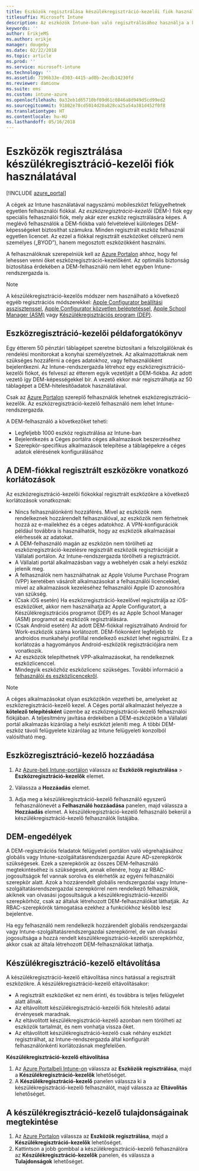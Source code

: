 ```yaml
---
title: Eszközök regisztrálása készülékregisztráció-kezelői fiók használatával
titlesuffix: Microsoft Intune
description: Az eszközök Intune-ban való regisztrálásához használja a készülékregisztráció-kezelői fiókot. "
keywords: ''
author: ErikjeMS
ms.author: erikje
manager: dougeby
ms.date: 02/22/2018
ms.topic: article
ms.prod: ''
ms.service: microsoft-intune
ms.technology: ''
ms.assetid: 7196b33e-d303-4415-ad0b-2ecdb14230fd
ms.reviewer: damionw
ms.suite: ems
ms.custom: intune-azure
ms.openlocfilehash: 0a32eb1d65710bf09d61c0846a8d949d5cd99ed2
ms.sourcegitcommit: 91802e78cd5014d20a828ca25a54a381d452f0f8
ms.translationtype: HT
ms.contentlocale: hu-HU
ms.lasthandoff: 05/16/2018
---
```

# <a name="enroll-devices-by-using-a-device-enrollment-manager-account"></a>Eszközök regisztrálása készülékregisztráció-kezelői fiók használatával

[!INCLUDE [azure_portal](./includes/azure_portal.md)]

A cégek az Intune használatával nagyszámú mobileszközt felügyelhetnek egyetlen felhasználói fiókkal. Az *eszközregisztráció-kezelői* (DEM-) fiók egy speciális felhasználói fiók, mely akár ezer eszköz regisztrálására képes. A meglévő felhasználók a DEM-fiókba való felvételével különleges DEM-képességeket biztosíthat számukra. Minden regisztrált eszköz felhasznál egyetlen licencet. Az ezzel a fiókkal regisztrált eszközöket célszerű nem személyes („BYOD”), hanem megosztott eszközökként használni.  

A felhasználóknak szerepelniük kell az [Azure Portalon](https://portal.azure.com) ahhoz, hogy fel lehessen venni őket eszközregisztráció-kezelőként. Az optimális biztonság biztosítása érdekében a DEM-felhasználó nem lehet egyben Intune-rendszergazda is.

>[!NOTE]
>A készülékregisztráció-kezelős módszer nem használható a következő egyéb regisztrációs módszerekkel: [Apple Configurator beállítási asszisztenssel](apple-configurator-setup-assistant-enroll-ios.md), [Apple Configurator közvetlen beléptetéssel](apple-configurator-direct-enroll-ios.md), [Apple School Manager (ASM)](apple-school-manager-set-up-ios.md) vagy [Készülékregisztrációs program (DEP)](device-enrollment-program-enroll-ios.md).

## <a name="example-of-a-device-enrollment-manager-scenario"></a>Eszközregisztráció-kezelői példaforgatókönyv

Egy étterem 50 pénztári táblagépet szeretne biztosítani a felszolgálóknak és rendelési monitorokat a konyhai személyzetnek. Az alkalmazottaknak nem szükséges hozzáférni a céges adatokhoz, vagy felhasználóként bejelentkezni. Az Intune-rendszergazda létrehoz egy eszközregisztráció-kezelői fiókot, és felveszi az étterem egyik vezetőjét a DEM-fiókba. Az adott vezető így DEM-képességekkel bír. A vezető ekkor már regisztrálhatja az 50 táblagépet a DEM-hitelesítőadatok használatával.

Csak az [Azure Portalon](https://portal.azure.com) szereplő felhasználók lehetnek eszközregisztráció-kezelők. Az eszközregisztráció-kezelő felhasználó nem lehet Intune-rendszergazda.

A DEM-felhasználó a következőket teheti:

-   Legfeljebb 1000 eszköz regisztrálása az Intune-ban
-   Bejelentkezés a Céges portálra céges alkalmazások beszerzéséhez
-   Szerepkör-specifikus alkalmazások telepítése a táblagépekre a céges adatok elérésének konfigurálásához

## <a name="limitations-of-devices-that-are-enrolled-with-a-dem-account"></a>A DEM-fiókkal regisztrált eszközökre vonatkozó korlátozások

Az eszközregisztráció-kezelői fiókokkal regisztrált eszközökre a következő korlátozások vonatkoznak:

  - Nincs felhasználónkénti hozzáférés. Mivel az eszközök nem rendelkeznek hozzárendelt felhasználóval, az eszközök nem férhetnek hozzá az e-mailekhez és a céges adatokhoz. A VPN-konfigurációk például továbbra is használhatók, hogy az eszközök alkalmazásai elérhessék az adatokat.
  - A DEM-felhasználó magán az eszközön nem törölheti az eszközregisztráció-kezelésre regisztrált eszközök regisztrációját a Vállalati portálon. Az Intune-rendszergazda törölheti a regisztrációt.
  - A Vállalati portál alkalmazásban vagy a webhelyén csak a helyi eszköz jelenik meg.
  - A felhasználók nem használhatnak az Apple Volume Purchase Program (VPP) keretében vásárolt alkalmazásokat a felhasználói licencekkel, mivel az alkalmazások kezeléséhez felhasználói Apple ID azonosítóra van szükség.
  - (Csak iOS esetén) Ha eszközregisztráció-kezelővel regisztrálja az iOS-eszközöket, akkor nem használhatja az Apple Configuratort, a Készülékregisztrációs programot (DEP) és az Apple School Manager (ASM) programot az eszközök regisztrálására.
  - (Csak Android esetén) Az adott DEM-fiókkal regisztrálható Android for Work-eszközök száma korlátozott. DEM-fiókonként legfeljebb tíz androidos munkahelyi profillal rendelkező eszközt lehet regisztrálni. Ez a korlátozás a hagyományos Android-eszközök regisztrációjára nem vonatkozik.
  - Az eszközök telepíthetnek VPP-alkalmazásokat, ha rendelkeznek eszközlicenccel.
  - Mindegyik eszközhöz eszközlicenc szükséges. További információ a [felhasználói és eszközlicencekről](licenses-assign.md#how-user-and-device-licenses-affect-access-to-services).


> [!NOTE]
> A céges alkalmazásokat olyan eszközökön vezetheti be, amelyeket az eszközregisztráció-kezelő kezel. A Céges portál alkalmazást helyezze a **kötelező telepítésként** üzembe az eszközregisztráció-kezelő felhasználói fiókjában.
> A teljesítmény javítása érdekében a DEM-eszközökön a Vállalati portál alkalmazás kizárólag a helyi eszközt jeleníti meg. A többi DEM-eszköz távoli felügyelete kizárólag az Intune felügyeleti konzolból valósítható meg.


## <a name="add-a-device-enrollment-manager"></a>Eszközregisztráció-kezelő hozzáadása

1.  Az [Azure-beli Intune-portálon](https://aka.ms/intuneportal) válassza az **Eszközök regisztrálása** > **Eszközregisztráció-kezelők** elemet.

2.  Válassza a **Hozzáadás** elemet.

3.  Adja meg a készülékregisztráció-kezelő felhasználó egyszerű felhasználónevét a **Felhasználó hozzáadása** panelen, majd válassza a **Hozzáadás** elemet. A készülékregisztráció-kezelő felhasználó bekerül a készülékregisztráció-kezelő felhasználók listájába.

## <a name="permissions-for-dem"></a>DEM-engedélyek

A DEM-regisztrációs feladatok felügyeleti portálon való végrehajtásához globális vagy Intune-szolgáltatásrendszergazdai Azure AD-szerepkörök szükségesek. Ezek a szerepkörök az összes DEM-felhasználó megtekintéséhez is szükségesek, annak ellenére, hogy az RBAC-jogosultságok fel vannak sorolva és elérhetők az egyéni felhasználói szerepkör alatt. Azok a hozzárendelt globális rendszergazdai vagy Intune-szolgáltatásrendszergazdai szerepkörrel nem rendelkező felhasználók, akiknek van olvasási jogosultságuk a készülékregisztráció-kezelői szerepkörhöz, csak az általuk létrehozott DEM-felhasználókat láthatják. Az RBAC-szerepkörök támogatása ezekhez a funkciókhoz később lesz bejelentve.

Ha egy felhasználó nem rendelkezik hozzárendelt globális rendszergazdai vagy Intune-szolgáltatásrendszergazdai szerepkörrel, de van olvasási jogosultsága a hozzá rendelt készülékregisztráció-kezelői szerepkörhöz, akkor csak az általa létrehozott DEM-felhasználókat láthatja.

## <a name="remove-a-device-enrollment-manager"></a>Készülékregisztráció-kezelő eltávolítása

A készülékregisztráció-kezelő eltávolítása nincs hatással a regisztrált eszközökre. A készülékregisztráció-kezelő eltávolításakor:

-   A regisztrált eszközöket ez nem érinti, és továbbra is teljes felügyelet alatt állnak.
-   Az eltávolított készülékregisztráció-kezelői fiók hitelesítő adatai érvényesek maradnak.
-   Az eltávolított készülékregisztráció-kezelő azonban nem törölheti az eszközök tartalmát, és nem vonhatja vissza őket.
-   Az eltávolított készülékregisztráció-kezelő csak néhány eszközt regisztrálhat, az Intune-rendszergazda által konfigurált felhasználónkénti korlátozásnak megfelelően.

**Készülékregisztráció-kezelő eltávolítása**

1. Az [Azure Portalbeli Intune-on](https://aka.ms/intuneportal) válassza az **Eszközök regisztrálása**, majd a **Készülékregisztráció-kezelők** lehetőséget.
2. A **Készülékregisztráció-kezelő** panelen válassza ki a készülékregisztráció-kezelő felhasználót, majd válassza az **Eltávolítás** lehetőséget.

## <a name="view-the-properties-of-a-device-enrollment-manager"></a>A készülékregisztráció-kezelő tulajdonságainak megtekintése

1. Az [Azure Portalon](https://portal.azure.com) válassza az **Eszközök regisztrálása**, majd a **Készülékregisztráció-kezelők** lehetőséget.
2. Kattintson a jobb gombbal a készülékregisztráció-kezelő felhasználóra az **Készülékregisztráció-kezelők** panelen, és válassza a **Tulajdonságok** lehetőséget.

